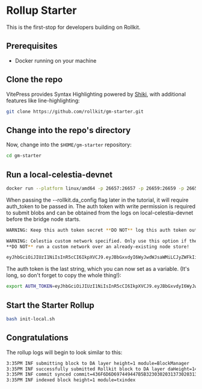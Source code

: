 # Rollup Starter

This is the first-stop for developers building on Rollkit.

## Prerequisites

* Docker running on your machine

## Clone the repo

VitePress provides Syntax Highlighting powered by [Shiki](https://github.com/shikijs/shiki), with additional features like line-highlighting:

```bash
git clone https://github.com/rollkit/gm-starter.git
```

## Change into the repo's directory

Now, change into the `$HOME/gm-starter` repository:

```bash
cd gm-starter
```

## Run a local-celestia-devnet

```bash
docker run --platform linux/amd64 -p 26657:26657 -p 26659:26659 -p 26658:26658 ghcr.io/rollkit/local-celestia-devnet:v0.11.0-rc8
```

When passing the --rollkit.da_config flag later in the tutorial, it will require auth_token to be passed in. The auth token with write permission is required to submit blobs and can be obtained from the logs on local-celestia-devnet before the bridge node starts.

```bash
WARNING: Keep this auth token secret **DO NOT** log this auth token outside of development. CELESTIA_NODE_AUTH_TOKEN=

WARNING: Celestia custom network specified. Only use this option if the node is freshly created and initialized.
**DO NOT** run a custom network over an already-existing node store!

eyJhbGciOiJIUzI1NiIsInR5cCI6IkpXVCJ9.eyJBbGxvdyI6WyJwdWJsaWMiLCJyZWFkIiwid3JpdGUiLCJhZG1pbiJdfQ.a_-CStbScoe_ot8Z1K9YaccvhngeieiSBdgO4uObuvI // [!code focus]
```

The auth token is the last string, which you can now set as a variable. (It's long, so don't forget to copy the whole thing!):

```bash
export AUTH_TOKEN=eyJhbGciOiJIUzI1NiIsInR5cCI6IkpXVCJ9.eyJBbGxvdyI6WyJwdWJsaWMiLCJyZWFkIiwid3JpdGUiLCJhZG1pbiJdfQ.a_-CStbScoe_ot8Z1K9YaccvhngeieiSBdgO4uObuvI
```

## Start the Starter Rollup

```bash
bash init-local.sh
```

## Congratulations

The rollup logs will begin to look similar to this:

```bash
3:35PM INF submitting block to DA layer height=1 module=BlockManager
3:35PM INF successfully submitted Rollkit block to DA layer daHeight=148 module=BlockManager rollkitHeight=1
3:35PM INF commit synced commit=436F6D6D697449447B5B3230302031373020313933203836203730203334203139302031353220383220313432203133342034382032333520343920363220313720323131203133312032343720313133203634203933203134372032332031353920323435203931203133342031342031333520323138203138355D3A317D
3:35PM INF indexed block height=1 module=txindex
```
